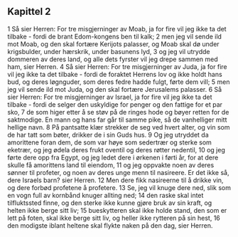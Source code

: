 ## Kapittel 2

1 Så sier Herren: For tre misgjerninger av Moab, ja for fire vil jeg ikke ta det tilbake - fordi de brant Edom-kongens ben til kalk;
2 men jeg vil sende ild mot Moab, og den skal fortære Kerijots palasser, og Moab skal dø under krigsbulder, under hærskrik, under basunens lyd,
3 og jeg vil utrydde dommeren av deres land, og alle dets fyrster vil jeg drepe sammen med ham, sier Herren.
4 Så sier Herren: For tre misgjerninger av Juda, ja for fire vil jeg ikke ta det tilbake - fordi de foraktet Herrens lov og ikke holdt hans bud, og deres løgnguder, som deres fedre hadde fulgt, førte dem vill;
5 men jeg vil sende ild mot Juda, og den skal fortære Jerusalems palasser.
6 Så sier Herren: For tre misgjerninger av Israel, ja for fire vil jeg ikke ta det tilbake - fordi de selger den uskyldige for penger og den fattige for et par sko,
7 de som higer etter å se støv på de ringes hode og bøyer retten for de saktmodige. En mann og hans far går til samme pike, så de vanhelliger mitt hellige navn.
8 På pantsatte klær strekker de seg ved hvert alter, og vin som de har tatt som bøter, drikker de i sin Guds hus.
9 Og jeg utryddet da amorittene foran dem, de som var høye som sedertrær og sterke som eketrær, og jeg ødela deres frukt oventil og deres røtter nedentil,
10 og jeg førte dere opp fra Egypt, og jeg ledet dere i ørkenen i førti år, for at dere skulle få amorittens land til eiendom,
11 og jeg oppvakte noen av deres sønner til profeter, og noen av deres unge menn til nasireere. Er det ikke så, dere Israels barn? sier Herren.
12 Men dere fikk nasireerne til å drikke vin, og dere forbød profetene å profetere.
13 Se, jeg vil knuge dere ned, slik som en vogn full av kornbånd knuger allting ned;
14 den raske skal intet tilfluktssted finne, og den sterke ikke kunne gjøre bruk av sin kraft, og helten ikke berge sitt liv;
15 bueskytteren skal ikke holde stand, den som er lett på foten, skal ikke berge sitt liv, og heller ikke rytteren på sin hest,
16 den modigste iblant heltene skal flykte naken på den dag, sier Herren.
